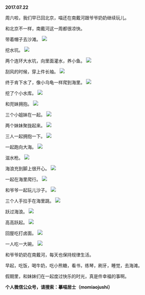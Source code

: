 
          
**2017.07.22**

周六啦，我们早已回北京，喵还在南戴河跟爷爷奶奶继续玩儿。

和北京不一样，南戴河这一周都很凉快。

带着帽子去沙滩。
![](http://imglf.nosdn.127.net/img/dlJBVythNGloTWxtRmhkR2hRckZES1MwR0s5OUN2UC8yeHByWjUzc0Jwaz0.jpg)


挖水坑。
![](http://imglf.nosdn.127.net/img/aENKQnV0QllJYjZxckJnamFmMkszWENpbDF0UE9pS3FDcWtKbkV3MzFrdz0.jpg)


两个连环大水坑，向里面灌水，养小鱼。
![](http://imglf1.nosdn.127.net/img/OHgwQVNPakZhd29SckE1VTVXaEhUTzNWVi9OZzZ6OTJwS3AwUXhjKzFWYz0.jpg)


刮风的时候，穿上件长袖。
![](http://imglf.nosdn.127.net/img/NFdTMFR5blJWR1RlUWQ0UVhWdTRNaTJBKzlRTFZkSUxDQUQ3WmFLZ1BSQT0.jpg)


终于肯下水了，像小乌龟一样爬到海里。
![](http://imglf2.nosdn.127.net/img/RWNmcEpEWlg0SDdhd0p1RWQyU2t4Z1ZmMSs0SHQ5R2lKWndkNm9DQThwdz0.jpg)


挖了个小水库。
![](http://imglf2.nosdn.127.net/img/eVUwSHFvTmtlV3F6RENTSEhOc2ExWWI1amh2d0I4ajV3RzB6aWFhYnJqOD0.jpg)


和兜妹拥抱。
![](http://imglf1.nosdn.127.net/img/bzhqY0R6Ym1aWXFLOThHV1R2dW9UR2RrOGhWS2prWmdhbzFPNnpmY0lWZz0.jpg)


三个小姐妹在一起。
![](http://imglf0.nosdn.127.net/img/dmt0cVNvaVdFTDUxWER3MDIwL2Y3K1d6d0NKNkRiMlh4eUFxdXhwcEpWUT0.jpg)


两个妹妹聚拢起来。
![](http://imglf1.nosdn.127.net/img/SmRrUmQ1V0l5TWRNL1FEcVFHdkt5bTJlUlRrSjVSNjFmWmVXN0V1RzhWYz0.jpg)


三人一起拥抱一下。
![](http://imglf2.nosdn.127.net/img/b3pYZ0Vvb2tFMzMvT2Jwd1JMemhyNnFnUWM4cFVpYXVaNnFtWndkazZVbz0.jpg)


一起跑向大海。
![](http://imglf.nosdn.127.net/img/cWZaRGNZK0VMQUlJNHNENlZZYkJqS2NEV0tGVWJxUmJjZUR1QTQ3dWl5RT0.jpg)


滋水枪。
![](http://imglf0.nosdn.127.net/img/Y2hVNm0vQkdBOU1NVVJYcmN6VUpJQlFhT01PQ2RrT2hXMHRVK2JRVENQRT0.jpg)


海浪充到脚上很开心。
![](http://imglf2.nosdn.127.net/img/OUtsS0NlK2lmZ3kyZGRVTHkyZ0laQ25WQU1Gc3h4TVJNU1NlNXVBNVdLMD0.jpg)


一起在海里爬行。
![](http://imglf2.nosdn.127.net/img/Z3dlWUpWT1dBWUMwWFNNR1pSSkEyaWdnQnNQc1JYMmcwdktRVExNdXk0ST0.jpg)


和爷爷一起玩儿沙子。
![](http://imglf.nosdn.127.net/img/L1hseU02NWVPcEppZDA4cDRWNlBWMlRpdkJza1kvQmxvTTBpc3JPVzVPbz0.jpg)


三个人手拉手在海里跳。
![](http://imglf2.nosdn.127.net/img/ZUZ3REdFZTdHTXBCakNoUGtmTHVQdlpqdjVJL0hWWFZoaEN6M0w1VEdkMD0.jpg)


跃过海浪。
![](http://imglf1.nosdn.127.net/img/OTQzSG9wUERDR1RGMjVXM3NwRjFBaUdKeGloNDM4eE1RdFkvQXM3K2o0UT0.jpg)


高高跃起。
![](http://imglf.nosdn.127.net/img/dlRHOHBZUXdiQVBuRFo1TjlPWmRHTWpRS3FjdUt3YVZvRUlvbGVXMmh5Zz0.jpg)


回屋吃打卤面。
![](http://imglf2.nosdn.127.net/img/TEh6WURJRHBOU2pzQ0pwTXNKbUxSZlN1WTNPWEFlenlOKzg5KzkramplYz0.jpg)


一人吃一大碗。
![](http://imglf0.nosdn.127.net/img/ZkNVcFR3dURUQmtZd1JiVGQwcVYyZGM2Zk56UFlWOXNGSU15b3lQaW5OQT0.jpg)


和爷爷奶奶在南戴河，每天也保持规律生活。

早起，吃饭，喝牛奶，吃小熊糖，看书，练琴，刷牙，睡觉，去海滩。

假期里，和妹妹们在一起度过快乐的时光，真是件幸福的事啊。


**个人微信公众号，请搜索：摹喵居士（momiaojushi）**

        
